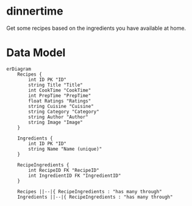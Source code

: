 # dinnertime
Get some recipes based on the ingredients you have available at home.

# Data Model

```mermaid
erDiagram
    Recipes {
        int ID PK "ID"
        string Title "Title"
        int CookTime "CookTime"
        int PrepTime "PrepTime"
        float Ratings "Ratings"
        string Cuisine "Cuisine"
        string Category "Category"
        string Author "Author"
        string Image "Image"
    }

    Ingredients {
        int ID PK "ID"
        string Name "Name (unique)"
    }

    RecipeIngredients {
        int RecipeID FK "RecipeID"
        int IngredientID FK "IngredientID"
    }

    Recipes ||--|{ RecipeIngredients : "has many through"
    Ingredients ||--|{ RecipeIngredients : "has many through"

```

